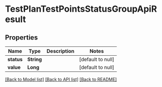 # TestPlanTestPointsStatusGroupApiResult
## Properties

| Name | Type | Description | Notes |
|------------ | ------------- | ------------- | -------------|
| **status** | **String** |  | [default to null] |
| **value** | **Long** |  | [default to null] |

[[Back to Model list]](../README.md#documentation-for-models) [[Back to API list]](../README.md#documentation-for-api-endpoints) [[Back to README]](../README.md)

